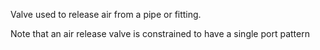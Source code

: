 Valve used to release air from a pipe or fitting.

<!-- end of short definition -->

Note that an air release valve is constrained to have a single port pattern
